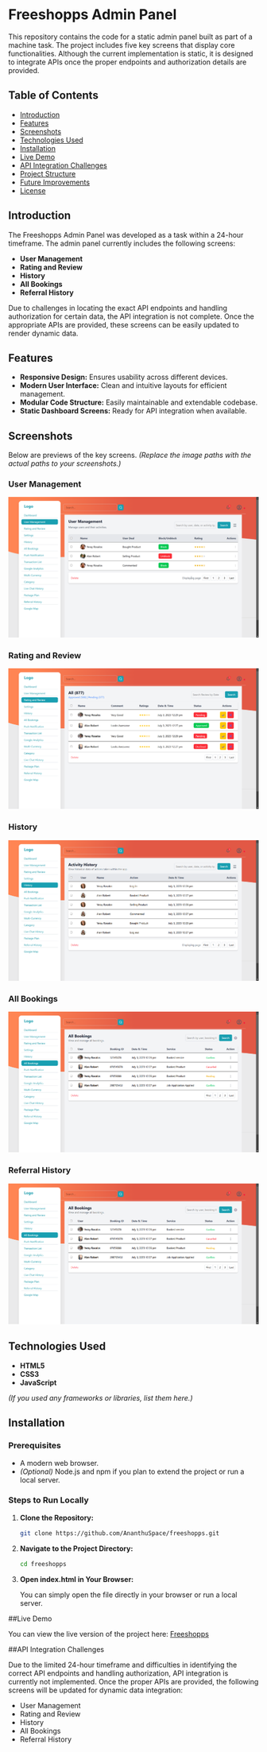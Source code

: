 # Freeshopps Admin Panel

This repository contains the code for a static admin panel built as part of a machine task. The project includes five key screens that display core functionalities. Although the current implementation is static, it is designed to integrate APIs once the proper endpoints and authorization details are provided.

## Table of Contents

- [Introduction](#introduction)
- [Features](#features)
- [Screenshots](#screenshots)
- [Technologies Used](#technologies-used)
- [Installation](#installation)
- [Live Demo](#live-demo)
- [API Integration Challenges](#api-integration-challenges)
- [Project Structure](#project-structure)
- [Future Improvements](#future-improvements)
- [License](#license)

## Introduction

The Freeshopps Admin Panel was developed as a task within a 24-hour timeframe. The admin panel currently includes the following screens:

- **User Management**
- **Rating and Review**
- **History**
- **All Bookings**
- **Referral History**

Due to challenges in locating the exact API endpoints and handling authorization for certain data, the API integration is not complete. Once the appropriate APIs are provided, these screens can be easily updated to render dynamic data.

## Features

- **Responsive Design:** Ensures usability across different devices.
- **Modern User Interface:** Clean and intuitive layouts for efficient management.
- **Modular Code Structure:** Easily maintainable and extendable codebase.
- **Static Dashboard Screens:** Ready for API integration when available.

## Screenshots

Below are previews of the key screens. *(Replace the image paths with the actual paths to your screenshots.)*

### User Management
![User Management](./frontend/public/screenshots/UserManagement.png)

### Rating and Review
![Rating and Review](./frontend/public/screenshots/Review&Rating.png)

### History
![History](./frontend/public/screenshots/History.png)

### All Bookings
![All Bookings](./frontend/public/screenshots/Bookings.png)

### Referral History
![Referral History](./frontend/public/screenshots/Bookings.png)

## Technologies Used

- **HTML5**
- **CSS3**
- **JavaScript**

*(If you used any frameworks or libraries, list them here.)*

## Installation

### Prerequisites

- A modern web browser.
- *(Optional)* Node.js and npm if you plan to extend the project or run a local server.

### Steps to Run Locally

1. **Clone the Repository:**

   ```bash
   git clone https://github.com/AnanthuSpace/freeshopps.git

2. **Navigate to the Project Directory:**

   ```bash
   cd freeshopps

3. **Open index.html in Your Browser:**

   You can simply open the file directly in your browser or run a local server.

##Live Demo 

You can view the live version of the project here: [Freeshopps](https://freeshopps-drqx.vercel.app/)

##API Integration Challenges

Due to the limited 24-hour timeframe and difficulties in identifying the correct API endpoints and handling authorization, API integration is currently not implemented. Once the proper APIs are provided, the following screens will be updated for dynamic data integration:

- User Management
- Rating and Review
- History
- All Bookings
- Referral History

